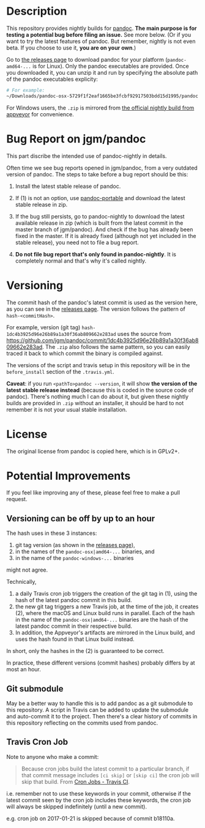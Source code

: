 # Description

This repository provides nightly builds for [pandoc](https://github.com/jgm/pandoc/). **The main purpose is for testing a potential bug before filing an issue.** See more below.
(Or if you want to try the latest features of pandoc. But remember, nightly is not even beta. If you choose to use it, **you are on your own**.)

Go to [the releases page](https://github.com/pandoc-extras/pandoc-nightly/releases/latest) to download pandoc for your platform (`pandoc-amd64-...` is for Linux).
Only the pandoc executables are provided. Once you downloaded it, you can unzip it and run by specifying the absolute path of the pandoc executables explicity:

```bash
# For example:
~/Downloads/pandoc-osx-5729f1f2eaf1665be3fcbf92917503bdd15d1995/pandoc ... # your usual pandoc options here
```

For Windows users, the `.zip` is mirrored from [the official nightly build from appveyor](https://ci.appveyor.com/project/jgm/pandoc/build/artifacts) for convenience.

# Bug Report on jgm/pandoc

This part discribe the intended use of pandoc-nightly in details.

Often time we see bug reports opened in jgm/pandoc, from a very outdated version of pandoc. The steps to take before a bug report should be this:

1. Install the latest stable release of pandoc.

2. If (1) is not an option, use [pandoc-portable](https://github.com/pandoc-extras/pandoc-portable) and download the latest stable release in zip.

3. If the bug still persists, go to pandoc-nightly to download the latest available release in zip (which is built from the latest commit in the master branch of jgm/pandoc). And check if the bug has already been fixed in the master. If it is already fixed (although not yet included in the stable release), you need not to file a bug report.

4. **Do not file bug report that's only found in pandoc-nightly**. It is completely normal and that's why it's called nightly.

# Versioning

The commit hash of the pandoc's latest commit is used as the version here, as you can see in the [releases page](https://github.com/pandoc-extras/pandoc-portable/releases). The version follows the pattern of `hash-<commitHash>`.

For example, version (git tag) `hash-1dc4b3925d96e26b89a1a30f36ab809662e283ad` uses the source from <https://github.com/jgm/pandoc/commit/1dc4b3925d96e26b89a1a30f36ab809662e283ad>. The `.zip` also follows the same pattern, so you can easily traced it back to which commit the binary is compiled against.

The versions of the script and travis setup in this repository will be in the `before_install` section of the `.travis.yml`.

**Caveat**: if you run `<pathTo>pandoc --version`, it will show **the version of the latest stable release instead** (because this is coded in the source code of pandoc). There's nothing much I can do about it, but given these nightly builds are provided in `.zip` without an installer, it should be hard to not remember it is not your usual stable installation.

# License

The original license from pandoc is copied here, which is in GPLv2+.

# Potential Improvements

If you feel like improving any of these, please feel free to make a pull request.

## Versioning can be off by up to an hour

The hash uses in these 3 instances:

1. git tag version (as shown in the [releases page](https://github.com/pandoc-extras/pandoc-portable/releases)),
2. in the names of the `pandoc-osx|amd64-...` binaries, and
3. in the name of the `pandoc-windows-...` binaries

might not agree.

Technically,

1. a daily Travis cron job triggers the creation of the git tag in (1), using the hash of the latest pandoc commit in this build.
2. the new git tag triggers a new Travis job, at the time of the job, it creates (2), where the macOS and Linux build runs in parallel. Each of the hash in the name of the `pandoc-osx|amd64-...` binaries are the hash of the latest pandoc commit in their respective build.
3. In addition, the Appveyor's artifacts are mirrored in the Linux build, and uses the hash found in that Linux build instead.

In short, only the hashes in the (2) is guaranteed to be correct.

In practice, these different versions (commit hashes) probably differs by at most an hour.

## Git submodule

May be a better way to handle this is to add pandoc as a git submodule to this repository. A script in Travis can be added to update the submodule and auto-commit it to the project. Then there's a clear history of commits in this repository reflecting on the commits used from pandoc.

## Travis Cron Job

Note to anyone who make a commit:

>Because cron jobs build the latest commit to a particular branch, if that commit message includes `[ci skip]` or `[skip ci]` the cron job will skip that build. From [Cron Jobs - Travis CI](https://docs.travis-ci.com/user/cron-jobs/).

i.e. remember not to use these keywords in your commit, otherwise if the latest commit seen by the cron job includes these keywords, the cron job will always be skipped indefinitely (until a new commit).

e.g. cron job on 2017-01-21 is skipped because of commit b18110a.
